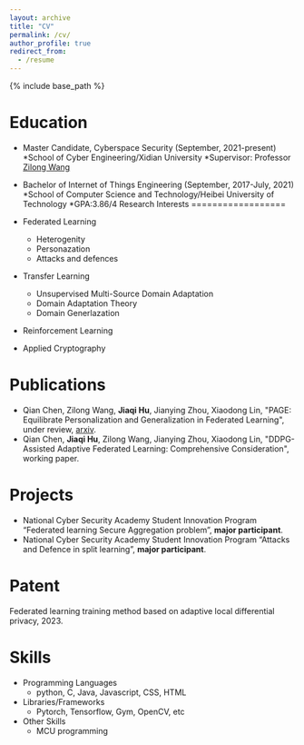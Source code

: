 ```yaml
---
layout: archive
title: "CV"
permalink: /cv/
author_profile: true
redirect_from:
  - /resume
---
```

{% include base_path %}

Education
=========
* Master Candidate, Cyberspace Security (September, 2021-present)
  *School of Cyber Engineering/Xidian University
  *Supervisor: Professor [Zilong Wang](https://web.xidian.edu.cn/zlwang/en/index.html)
* Bachelor of Internet of Things Engineering (September, 2017-July, 2021)
  *School of Computer Science and Technology/Heibei University of Technology
  *GPA:3.86/4 
Research Interests
==================

* Federated Learning

  * Heterogenity
  * Personazation
  * Attacks and defences
* Transfer Learning

  * Unsupervised Multi-Source Domain Adaptation
  * Domain Adaptation Theory
  * Domain Generlazation
* Reinforcement Learning
* Applied Cryptography

Publications
============
* Qian Chen, Zilong Wang, **Jiaqi Hu**, Jianying Zhou, Xiaodong Lin, "PAGE: Equilibrate Personalization and Generalization in Federated Learning", under review, [arxiv](https://arxiv.org/abs/2310.08961).
* Qian Chen, **Jiaqi Hu**, Zilong Wang, Jianying Zhou, Xiaodong Lin, "DDPG-Assisted Adaptive Federated Learning: Comprehensive Consideration", working paper.
<!-- 
<ul>{% for post in site.publications %}
    {% include archive-single-cv.html %}
  {% endfor %}</ul> -->

Projects
========
* National Cyber Security Academy Student Innovation Program “Federated learning Secure Aggregation problem”, **major participant**.
* National Cyber Security Academy Student Innovation Program “Attacks and Defence in split learning”, **major participant**.

Patent
======
Federated learning training method based on adaptive local differential privacy, 2023.

Skills
======

* Programming Languages
  * python, C, Java, Javascript, CSS, HTML
* Libraries/Frameworks
  * Pytorch, Tensorflow, Gym, OpenCV, etc
* Other Skills
  * MCU programming



<!-- Talks
=====

<ul>{% for post in site.talks %}
    {% include archive-single-talk-cv.html %}
  {% endfor %}</ul> -->

<!-- Teaching
========

<ul>{% for post in site.teaching %}
    {% include archive-single-cv.html %}
  {% endfor %}</ul> -->

<!-- Service and leadership
======================

* Currently signed in to 43 different slack teams -->
